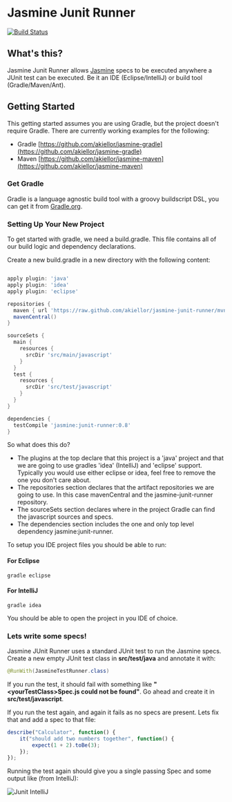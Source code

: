 # Jasmine Junit Runner
[![Build Status](https://api.travis-ci.org/akiellor/jasmine-junit-runner.png)](http://travis-ci.org/akiellor/jasmine-junit-runner)

## What's this?

Jasmine Junit Runner allows <a href="https://github.com/pivotal/jasmine" target="_blank">Jasmine</a> specs to be executed
anywhere a JUnit test can be executed. Be it an IDE (Eclipse/IntelliJ) or build tool (Gradle/Maven/Ant).

## Getting Started
This getting started assumes you are using Gradle, but the project doesn't require Gradle. There are currently working examples for the following:

* Gradle [https://github.com/akiellor/jasmine-gradle](https://github.com/akiellor/jasmine-gradle)
* Maven [https://github.com/akiellor/jasmine-maven](https://github.com/akiellor/jasmine-maven)

### Get Gradle
Gradle is a language agnostic build tool with a groovy buildscript DSL, you can get it from [Gradle.org](http://gradle.org).

### Setting Up Your New Project

To get started with gradle, we need a build.gradle. This file contains all of our build logic and dependency declarations.

Create a new build.gradle in a new directory with the following content:

```groovy

apply plugin: 'java'
apply plugin: 'idea'
apply plugin: 'eclipse'

repositories {
  maven { url 'https://raw.github.com/akiellor/jasmine-junit-runner/mvn-repo' }
  mavenCentral()
}

sourceSets {
  main {
    resources {
      srcDir 'src/main/javascript'
    }
  }
  test {
    resources {
      srcDir 'src/test/javascript'
    }
  }
}

dependencies {
  testCompile 'jasmine:junit-runner:0.8'
}

```

So what does this do?

* The plugins at the top declare that this project is a 'java' project and that we are going to use gradles 'idea' (IntelliJ) and 'eclipse' support. Typically you would use either eclipse or idea, feel free to remove the one you don't care about.
* The repositories section declares that the artifact repositories we are going to use. In this case mavenCentral and the jasmine-junit-runner repository.
* The sourceSets section declares where in the project Gradle can find the javascript sources and specs.
* The dependencies section includes the one and only top level dependency jasmine:junit-runner.

To setup you IDE project files you should be able to run:

#### For Eclipse

```
gradle eclipse
```

#### For IntelliJ

```
gradle idea
```

You should be able to open the project in you IDE of choice.

### Lets write some specs!

Jasmine JUnit Runner uses a standard JUnit test to run the Jasmine specs. Create a new empty JUnit test class in **src/test/java** and annotate it with:

```java
@RunWith(JasmineTestRunner.class)
```

If you run the test, it should fail with something like **"&lt;yourTestClass&gt;Spec.js could not be found"**. Go ahead and create it in **src/test/javascript**.

If you run the test again, and again it fails as no specs are present. Lets fix that and add a spec to that file:

```javascript
describe("Calculator", function() {
	it("should add two numbers together", function() {
		expect(1 + 2).toBe(3);
	});
});
```

Running the test again should give you a single passing Spec and some output like (from IntelliJ):

![Junit IntelliJ](http://oi45.tinypic.com/20j0g15.jpg)


